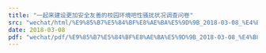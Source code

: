 ```yaml
---
title: "一起来建设更加安全友善的校园环境吧性骚扰状况调查问卷"
src: "wechat/html/%E9%85%B7%E5%84%BF%E8%AE%BA%E5%9D%9B_2018-03-08_%E4%B8%80%E8%B5%B7%E6%9D%A5%E5%BB%BA%E8%AE%BE%E6%9B%B4%E5%8A%A0%E5%AE%89%E5%85%A8%E5%8F%8B%E5%96%84%E7%9A%84%E6%A0%A1%E5%9B%AD%E7%8E%AF%E5%A2%83%E5%90%A7%E6%80%A7%E9%AA%9A%E6%89%B0%E7%8A%B6%E5%86%B5%E8%B0%83%E6%9F%A5%E9%97%AE%E5%8D%B7.html"
date: 2018-03-08
pdf: "wechat/pdf/%E9%85%B7%E5%84%BF%E8%AE%BA%E5%9D%9B_2018-03-08_%E4%B8%80%E8%B5%B7%E6%9D%A5%E5%BB%BA%E8%AE%BE%E6%9B%B4%E5%8A%A0%E5%AE%89%E5%85%A8%E5%8F%8B%E5%96%84%E7%9A%84%E6%A0%A1%E5%9B%AD%E7%8E%AF%E5%A2%83%E5%90%A7%E6%80%A7%E9%AA%9A%E6%89%B0%E7%8A%B6%E5%86%B5%E8%B0%83%E6%9F%A5%E9%97%AE%E5%8D%B7.pdf"
---
```

